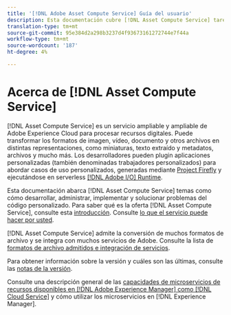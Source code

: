 ```yaml
---
title: '[!DNL Adobe Asset Compute Service] Guía del usuario'
description: Esta documentación cubre [!DNL Asset Compute Service] tareas como introducción, cómo desarrollar, administrar, implementar y solucionar problemas del código personalizado.
translation-type: tm+mt
source-git-commit: 95e384d2a298b3237d4f93673161272744e7f44a
workflow-type: tm+mt
source-wordcount: '187'
ht-degree: 4%

---
```



# Acerca de [!DNL Asset Compute Service]

[!DNL Asset Compute Service] es un servicio ampliable y ampliable de Adobe Experience Cloud para procesar recursos digitales. Puede transformar los formatos de imagen, vídeo, documento y otros archivos en distintas representaciones, como miniaturas, texto extraído y metadatos, archivos y mucho más. Los desarrolladores pueden plugin aplicaciones personalizadas (también denominadas trabajadores personalizados) para abordar casos de uso personalizados, generadas mediante [Project Firefly](https://www.adobe.io/apis/experienceplatform/project-firefly/docs.html) y ejecutándose en serverless [[!DNL Adobe I/O] Runtime](https://www.adobe.io/apis/experienceplatform/runtime.html).

Esta documentación abarca [!DNL Asset Compute Service] temas como cómo desarrollar, administrar, implementar y solucionar problemas del código personalizado. Para saber qué es la oferta [!DNL Asset Compute Service], consulte esta [introducción](introduction.md). Consulte [lo que el servicio puede hacer por usted](introduction.md#possible-use-cases-benefits).

[!DNL Asset Compute Service] admite la conversión de muchos formatos de archivo y se integra con muchos servicios de Adobe. Consulte la lista de [formatos de archivo admitidos e integración de servicios](https://experienceleague.adobe.com/docs/experience-manager-cloud-service/assets/file-format-support.html).

Para obtener información sobre la versión y cuáles son las últimas, consulte las [notas de la versión](/help/release-notes.md).

Consulte una descripción general de las [capacidades de microservicios de recursos disponibles en [!DNL Adobe Experience Manager] como [!DNL Cloud Service]](https://experienceleague.adobe.com/docs/experience-manager-cloud-service/assets/asset-microservices-overview.html) y cómo utilizar los microservicios en [!DNL Experience Manager].

<!--
Possible to record the below info here in this landing page to centralize the miscellaneous info about Asset Compute Service?
 List of dependencies and requirements SDK, CLI, Devtools, etc.? Or may be a link to the prerequisites.
 Introduction video when Tech Marketing team shares one.
-->
